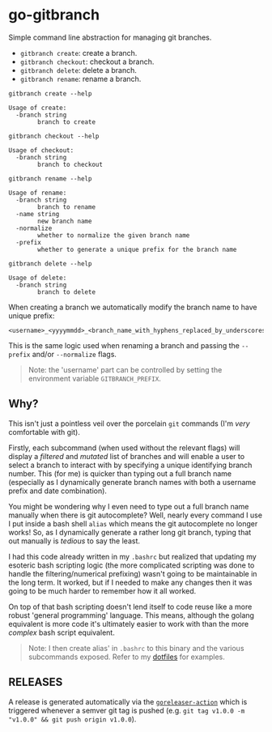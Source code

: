 # go-gitbranch

Simple command line abstraction for managing git branches.

- `gitbranch create`: create a branch.
- `gitbranch checkout`: checkout a branch.
- `gitbranch delete`: delete a branch.
- `gitbranch rename`: rename a branch.

```
gitbranch create --help

Usage of create:
  -branch string
        branch to create

gitbranch checkout --help

Usage of checkout:
  -branch string
        branch to checkout

gitbranch rename --help

Usage of rename:
  -branch string
        branch to rename
  -name string
        new branch name
  -normalize
        whether to normalize the given branch name
  -prefix
        whether to generate a unique prefix for the branch name

gitbranch delete --help

Usage of delete:
  -branch string
        branch to delete
```

When creating a branch we automatically modify the branch name to have unique prefix: 

```
<username>_<yyyymmdd>_<branch_name_with_hyphens_replaced_by_underscores>
```

This is the same logic used when renaming a branch and passing the `--prefix` and/or `--normalize` flags. 

> Note: the 'username' part can be controlled by setting the environment variable `GITBRANCH_PREFIX`.

## Why?

This isn't just a pointless veil over the porcelain `git` commands (I'm _very_ comfortable with git). 

Firstly, each subcommand (when used without the relevant flags) will display a _filtered_ and _mutated_ list of branches and will enable a user to select a branch to interact with by specifying a unique identifying branch number. This (for me) is quicker than typing out a full branch name (especially as I dynamically generate branch names with both a username prefix and date combination).

You might be wondering why I even need to type out a full branch name manually when there is git autocomplete? Well, nearly every command I use I put inside a bash shell `alias` which means the git autocomplete no longer works! So, as I dynamically generate a rather long git branch, typing that out manually is _tedious_ to say the least.

I had this code already written in my `.bashrc` but realized that updating my esoteric bash scripting logic (the more complicated scripting was done to handle the filtering/numerical prefixing) wasn't going to be maintainable in the long term. It worked, but if I needed to make any changes then it was going to be much harder to remember how it all worked.

On top of that bash scripting doesn't lend itself to code reuse like a more robust 'general programming' language. This means, although the golang equivalent is more code it's ultimately easier to work with than the more _complex_ bash script equivalent.

> Note: I then create alias' in `.bashrc` to this binary and the various subcommands exposed. Refer to my [dotfiles](https://github.com/Integralist/dotfiles) for examples.

## RELEASES

A release is generated automatically via the [`goreleaser-action`](https://github.com/goreleaser/goreleaser-action) which is triggered whenever a semver git tag is pushed (e.g. `git tag v1.0.0 -m "v1.0.0" && git push origin v1.0.0`).

